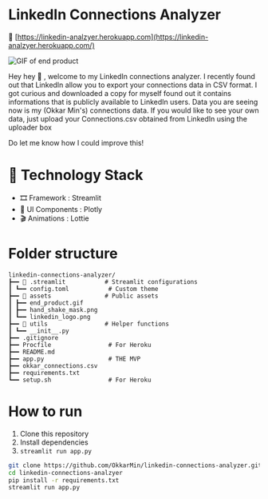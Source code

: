 # LinkedIn Connections Analyzer

🔗 [https://linkedin-analzyer.herokuapp.com](https://linkedin-analzyer.herokuapp.com/)

![GIF of end product](/assets/end_product.gif)

Hey hey 👋 , welcome to my LinkedIn connections analyzer. I recently found out that 
LinkedIn allow you to export your connections data in CSV format. I got curious and downloaded 
a copy for myself found out it contains informations that is publicly available to LinkedIn users. 
Data you are seeing now is my (Okkar Min's) connections data. If you would like to see your own 
data, just upload your Connections.csv obtained from LinkedIn using the uploader box

Do let me know how I could improve this!

# 🥞 Technology Stack

- 🎞 Framework : Streamlit
- 💄 UI Components : Plotly
- 🎬 Animations : Lottie

# Folder structure

```
linkedin-connections-analyzer/
┣━━ 📂 .streamlit           # Streamlit configurations
┃ ┗━━ config.toml           # Custom theme
┣━━ 📂 assets               # Public assets
┃ ┣━━ end_product.gif
┃ ┣━━ hand_shake_mask.png
┃ ┗━━ linkedin_logo.png
┣━━ 📂 utils                # Helper functions
┃ ┗━━ __init__.py
┣━━ .gitignore
┣━━ Procfile                # For Heroku
┣━━ README.md
┣━━ app.py                  # THE MVP
┣━━ okkar_connections.csv
┣━━ requirements.txt    
┗━━ setup.sh                # For Heroku
```

# How to run
1. Clone this repository
2. Install dependencies
3. `streamlit run app.py`

```bash
git clone https://github.com/OkkarMin/linkedin-connections-analyzer.git
cd linkedin-connections-analzyer
pip install -r requirements.txt
streamlit run app.py
``` 
